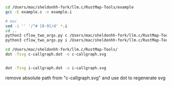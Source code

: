 ```bash

cd /Users/mac/sheldonhh-fork/llm.c/RustMap-Tools/example
gcc -E example.c -o example.i

# mac
sed -i '' '/^# [0-9]/d' *.i
cd ..
python3 cflow_two_args.py c /Users/mac/sheldonhh-fork/llm.c/RustMap-Tools/example
python3 cflow_two_args.py i /Users/mac/sheldonhh-fork/llm.c/RustMap-Tools/example

```


```bash
cd /Users/mac/sheldonhh-fork/llm.c/RustMap-Tools/
dot -Tsvg c-callgraph.dot -o c-callgraph.svg


dot -Tsvg i-callgraph.dot -o i-callgraph.svg
```


remove absolute path from "c-callgraph.svg" and use dot to regenerate svg
